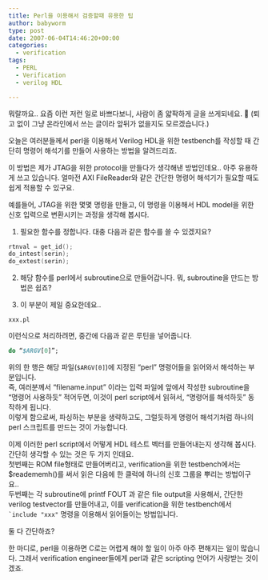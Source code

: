 ```yaml
---
title: Perl을 이용해서 검증할때 유용한 팁
author: babyworm
type: post
date: 2007-06-04T14:46:20+00:00
categories:
  - verification
tags:
  - PERL
  - Verification
  - verilog HDL

---
```

뭐랄까요.. 요즘 이런 저런 일로 바쁘다보니, 사람이 좀 얇팍하게 글을 쓰게되네요. 🙂
(퇴고 없이 그냥 온라인에서 쓰는 글이라 앞뒤가 없을지도 모르겠습니다.)

오늘은 여러분들께서 perl을 이용해서 Verilog HDL을 위한 testbench를 작성할 때 간단히 명령어 해석기를 만들어 사용하는 방법을 알려드리죠.

이 방법은 제가 JTAG을 위한 protocol을 만들다가 생각해낸 방법인데요.. 아주 유용하게 쓰고 있습니다.
얼마전 AXI FileReader와 같은 간단한 명령어 해석기가 필요할 때도 쉽게 적용할 수 있구요.

예를들어, JTAG을 위한 몇몇 명령을 만들고, 이 명령을 이용해서 HDL model을 위한 신호 입력으로 변환시키는 과정을 생각해 봅시다.

1. 필요한 함수를 정합니다.
대충 다음과 같은 함수를 쓸 수 있겠지요?

``` C
rtnval = get_id();
do_intest(serin);
do_extest(serin);
```

2. 해당 함수를 perl에서 subroutine으로 만들어갑니다.
뭐, subroutine을 만드는 방법은 쉽죠?

3. 이 부분이 제일 중요한데요..

```
xxx.pl
```

이런식으로 처리하려면, 중간에 다음과 같은 루틴을 넣어줍니다.

``` perl
do “$ARGV[0]”;
```

위의 한 행은 해당 파일(`$ARGV[0]`)에 지정된 “perl” 명령어들을 읽어와서 해석하는 부분입니다.
<br>
즉, 여러분께서 “filename.input” 이라는 입력 파일에 앞에서 작성한 subroutine을 “명령어 사용하듯” 적어두면, 이것이 perl script에서 읽혀서, “명령어를 해석하듯” 동작하게 됩니다.
<br>
이렇게 함으로써, 파싱하는 부분을 생략하고도, 그럴듯하게 명령어 해석기처럼 하나의 perl 스크립트를 만드는 것이 가능합니다.

이제 이러한 perl script에서 어떻게 HDL 테스트 벡터를 만들어내는지 생각해 봅시다.
<br>
간단히 생각할 수 있는 것은 두 가지 인데요.
<br>
첫번째는 ROM file형태로 만들어버리고, verification을 위한 testbench에서는 $readememh()를 써서 읽은 다음에 한 클럭에 하나의 신호 그룹을 뿌리는 방법이구요..
<br>
두번째는 각 subroutine에 printf FOUT 과 같은 file output을 사용해서, 간단한 verilog testvector를 만들어내고, 이를 verification을 위한 testbench에서 ``` `include "xxx" ``` 명령을 이용해서 읽어들이는 방법입니다.

둘 다 간단하죠?

한 마디로, perl을 이용하면 C로는 어렵게 해야 할 일이 아주 아주 편해지는 일이 많습니다. 그래서 verification engineer들에게 perl과 같은 scripting 언어가 사랑받는 것이겠죠.
